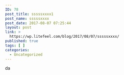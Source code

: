 ```yaml
---
ID: 78
post_title: sssssxxxx1
post_name: sssssxxxx
post_date: 2017-08-07 07:25:44
layout: post
link: >
  https://wp.litefeel.com/blog/2017/08/07/sssssxxxx/
published: true
tags: [ ]
categories:
  - Uncategorized
---
```

da